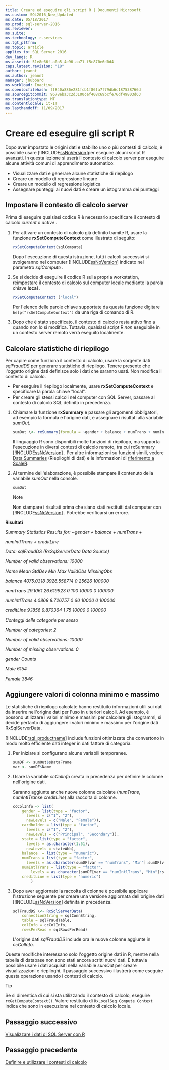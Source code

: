 ```yaml
---
title: Creare ed eseguire gli script R | Documenti Microsoft
ms.custom: SQL2016_New_Updated
ms.date: 05/18/2017
ms.prod: sql-server-2016
ms.reviewer: 
ms.suite: 
ms.technology: r-services
ms.tgt_pltfrm: 
ms.topic: article
applies_to: SQL Server 2016
dev_langs: R
ms.assetid: 51e8e66f-a0a5-4e96-aa71-f5c870e6d0d4
caps.latest.revision: "18"
author: jeannt
ms.author: jeannt
manager: jhubbard
ms.workload: Inactive
ms.openlocfilehash: ff840a886e281fcb1f86fa7f79db6c187538766d
ms.sourcegitcommit: 9678eba3c2d3100cef408c69bcfe76df49803d63
ms.translationtype: MT
ms.contentlocale: it-IT
ms.lasthandoff: 11/09/2017
---
```

# <a name="create-and-run-r-scripts"></a>Creare ed eseguire gli script R

Dopo aver impostato le origini dati e stabilito uno o più contesti di calcolo, è possibile usare [!INCLUDE[ssNoVersion](../../includes/ssnoversion-md.md)]per eseguire alcuni script R avanzati.  In questa lezione si userà il contesto di calcolo server per eseguire alcune attività comuni di apprendimento automatico:

- Visualizzare dati e generare alcune statistiche di riepilogo
- Creare un modello di regressione lineare
- Creare un modello di regressione logistica
- Assegnare punteggi ai nuovi dati e creare un istogramma dei punteggi

## <a name="change-compute-context-to-the-server"></a>Impostare il contesto di calcolo server

Prima di eseguire qualsiasi codice R è necessario specificare il contesto di calcolo *current* o *active* .

1. Per attivare un contesto di calcolo già definito tramite R, usare la funzione **rxSetComputeContext** come illustrato di seguito:
  
    ```R
    rxSetComputeContext(sqlCompute)
    ```
  
    Dopo l'esecuzione di questa istruzione, tutti i calcoli successivi si svolgeranno nel computer [!INCLUDE[ssNoVersion](../../includes/ssnoversion-md.md)] indicato nel parametro *sqlCompute* .
  
2. Se si decide di eseguire il codice R sulla propria workstation, reimpostare il contesto di calcolo sul computer locale mediante la parola chiave  **local** .
  
    ```R
    rxSetComputeContext ("local")
    ```
  
    Per l'elenco delle parole chiave supportate da questa funzione digitare `help("rxSetComputeContext")` da una riga di comando di R.
  
3. Dopo che è stato specificato, il contesto di calcolo resta attivo fino a quando non lo si modifica. Tuttavia, qualsiasi script R *non* eseguibile in un contesto server remoto verrà eseguito localmente.

## <a name="compute-summary-statistics"></a>Calcolare statistiche di riepilogo

Per capire come funziona il contesto di calcolo, usare la sorgente dati *sqlFraudDS* per generare statistiche di riepilogo.  Tenere presente che l'oggetto origine dati definisce solo i dati che saranno usati. Non modifica il contesto di calcolo.

+ Per eseguire il riepilogo localmente, usare **rxSetComputeContext** e specificare la parola chiave "local".
+ Per creare gli stessi calcoli nel computer con SQL Server, passare al contesto di calcolo SQL definito in precedenza.

1. Chiamare la funzione **rxSummary** e passare gli argomenti obbligatori, ad esempio la formula e l'origine dati, e assegnare i risultati alla variabile *sumOut*.
  
    ```R
    sumOut \<- rxSummary(formula = ~gender + balance + numTrans + numIntlTrans + creditLine, data = sqlFraudDS)
    ```
  
    Il linguaggio R sono disponibili molte funzioni di riepilogo, ma supporta l'esecuzione in diversi contesti di calcolo remoto, tra cui rxSummary [!INCLUDE[ssNoVersion](../../includes/ssnoversion-md.md)] .  Per altre informazioni su funzioni simili, vedere [Data Summaries](https://msdn.microsoft.com/microsoft-r/scaler-user-guide-data-summaries) (Riepiloghi di dati) e le informazioni di [riferimento a ScaleR](https://msdn.microsoft.com/microsoft-r/scaler/scaler).
  
2. Al termine dell'elaborazione, è possibile stampare il contenuto della variabile *sumOut* nella console.
  
    ```R
    sumOut
    ```
  
    > [!NOTE]
    > Non stampare i risultati prima che siano stati restituiti dal computer con [!INCLUDE[ssNoVersion](../../includes/ssnoversion-md.md)] . Potrebbe verificarsi un errore.


**Risultati**

*Summary Statistics Results for: ~gender + balance + numTrans +*

 *numIntlTrans + creditLine*

 *Data: sqlFraudDS (RxSqlServerData Data Source)*

 *Number of valid observations: 10000*

 *Name  Mean    StdDev  Min Max ValidObs    MissingObs*

 *balance       4075.0318 3926.558714            0   25626 100000*

 *numTrans        29.1061   26.619923 0     100 10000    0           100000*

 *numIntlTrans     4.0868    8.726757 0      60 10000    0           100000*

 *creditLine 9.1856 9.870364 1 75 10000 0 100000*

 *Conteggi delle categorie per sesso*

 *Number of categories: 2*

 *Number of valid observations: 10000*

 *Number of missing observations: 0*

 *gender Counts*

 *Male   6154*

  *Female 3846*

## <a name="add-maximum-and-minimum-values"></a>Aggiungere valori di colonna minimo e massimo

Le statistiche di riepilogo calcolate hanno restituito informazioni utili sui dati da inserire nell'origine dati per l'uso in ulteriori calcoli. Ad esempio, è possono utilizzare i valori minimo e massimi per calcolare gli istogrammi, si decide pertanto di aggiungere i valori minimo e massimo per l'origine dati RxSqlServerData.

[!INCLUDE[rsql_productname](../../includes/rsql-productname-md.md)] include funzioni ottimizzate che convertono in modo molto efficiente dati integer in dati fattore di categoria.

1. Per iniziare si configurano alcune variabili temporanee.
  
    ```R
    sumDF <- sumOut$sDataFrame
    var <- sumDF$Name
    ```
  
2. Usare la variabile *ccColInfo* creata in precedenza per definire le colonne nell'origine dati.
  
    Saranno aggiunte anche nuove colonne calcolate (*numTrans*, *numIntlTrans*e *creditLine*) alla raccolta di colonne.
  
    ```R 
    ccColInfo <- list(
        gender = list(type = "factor",
          levels = c("1", "2"), 
          newLevels = c("Male", "Female")),
        cardholder = list(type = "factor",
          levels = c("1", "2"), 
          newLevels = c("Principal", "Secondary")), 
        state = list(type = "factor", 
          levels = as.character(1:51), 
          newLevels = stateAbb), 
        balance  = list(type = "numeric"),
        numTrans = list(type = "factor", 
          levels = as.character(sumDF[var == "numTrans", "Min"]:sumDF[var == "numTrans", "Max"])),
        numIntlTrans = list(type = "factor",  
            levels = as.character(sumDF[var == "numIntlTrans", "Min"]:sumDF[var =="numIntlTrans", "Max"])),
        creditLine = list(type = "numeric")
            )
    ```
  
3. Dopo aver aggiornato la raccolta di colonne è possibile applicare l'istruzione seguente per creare una versione aggiornata dell'origine dati [!INCLUDE[ssNoVersion](../../includes/ssnoversion-md.md)] definita in precedenza.
  
    ```R
    sqlFraudDS \<- RxSqlServerData(
        connectionString = sqlConnString,
        table = sqlFraudTable,
        colInfo = ccColInfo,
        rowsPerRead = sqlRowsPerRead)
    ```
  
    L'origine dati *sqlFraudDS* include ora le nuove colonne aggiunte in *ccColInfo*.
  
  Queste modifiche interessano solo l'oggetto origine dati in R, mentre nella tabella di database non sono stati ancora scritti nuovi dati. È tuttavia possibile usare i dati acquisiti nella variabile *sumOut* per creare visualizzazioni e riepiloghi. Il passaggio successivo illustrerà come eseguire questa operazione usando i contesti di calcolo.

> [!TIP]
> Se si dimentica di cui si sta utilizzando il contesto di calcolo, eseguire `rxGetComputeContext()`.  Valore restituito di `RxLocalSeq Compute Context` indica che sono in esecuzione nel contesto di calcolo locale.

## <a name="next-step"></a>Passaggio successivo

[Visualizzare i dati di SQL Server con R](../../advanced-analytics/tutorials/deepdive-visualize-sql-server-data-using-r.md)

## <a name="previous-step"></a>Passaggio precedente

[Definire e utilizzare i contesti di calcolo](../../advanced-analytics/tutorials/deepdive-define-and-use-compute-contexts.md)

